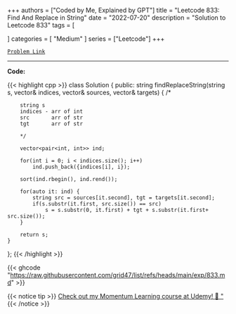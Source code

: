 
+++
authors = ["Coded by Me, Explained by GPT"]
title = "Leetcode 833: Find And Replace in String"
date = "2022-07-20"
description = "Solution to Leetcode 833"
tags = [
    
]
categories = [
    "Medium"
]
series = ["Leetcode"]
+++



[`Problem Link`](https://leetcode.com/problems/find-and-replace-in-string/description/)

---

**Code:**

{{< highlight cpp >}}
class Solution {
public:
    string findReplaceString(string s, vector<int>& indices, vector<string>& sources, vector<string>& targets) {
        /*
        
        string s
        indices - arr of int
        src       arr of str
        tgt       arr of str
        
        */
        
        vector<pair<int, int>> ind;
        
        for(int i = 0; i < indices.size(); i++)
            ind.push_back({indices[i], i});
        
        sort(ind.rbegin(), ind.rend());
        
        for(auto it: ind) {
            string src = sources[it.second], tgt = targets[it.second];
            if(s.substr(it.first, src.size()) == src)
                s = s.substr(0, it.first) + tgt + s.substr(it.first+ src.size());
        }
        
        return s;
    }
};
{{< /highlight >}}

{{< ghcode "https://raw.githubusercontent.com/grid47/list/refs/heads/main/exp/833.md" >}}

{{< notice tip >}}
[Check out my Momentum Learning course at Udemy! 🚀 "](https://www.udemy.com/course/blind-75-the-data-structures-and-algorithms-essentials/)
{{< /notice >}}

